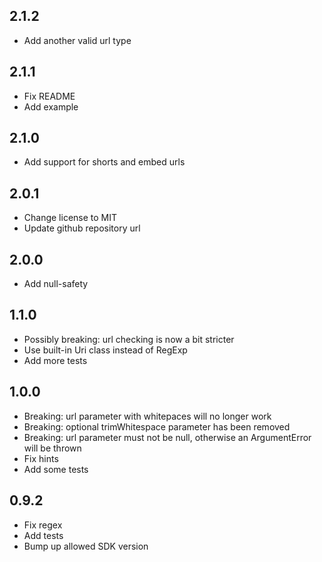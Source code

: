 ## 2.1.2

* Add another valid url type

## 2.1.1

* Fix README
* Add example

## 2.1.0

* Add support for shorts and embed urls

## 2.0.1

* Change license to MIT
* Update github repository url

## 2.0.0

* Add null-safety

## 1.1.0

* Possibly breaking: url checking is now a bit stricter
* Use built-in Uri class instead of RegExp
* Add more tests

## 1.0.0

* Breaking: url parameter with whitepaces will no longer work
* Breaking: optional trimWhitespace parameter has been removed
* Breaking: url parameter must not be null, otherwise an ArgumentError will be thrown
* Fix hints
* Add some tests

## 0.9.2

* Fix regex
* Add tests
* Bump up allowed SDK version
